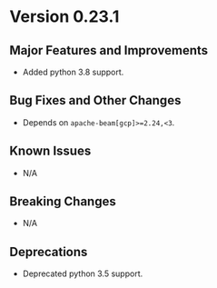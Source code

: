 # Version 0.23.1

## Major Features and Improvements

*   Added python 3.8 support.

## Bug Fixes and Other Changes

*   Depends on `apache-beam[gcp]>=2.24,<3`.

## Known Issues

*   N/A

## Breaking Changes

*   N/A

## Deprecations

*   Deprecated python 3.5 support.
